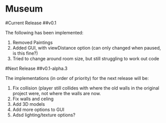 Museum
===========


#Current Release
##v0.1

The following has been implemented:

1. Removed Paintings
2. Added GUI, with viewDistance option (can only changed when paused, is this fine?)
3. Tried to change around room size, but still struggling to work out code

#Next Release
##v0.1-alpha.3

The implementations (in order of priority) for the next release will be:

1. Fix collision (player still collides with where the old walls in the original project were, not where the walls are now.
2. Fix walls and celing
3. Add 3D models
4. Add more options to GUI
5. Adsd lighting/texture options?